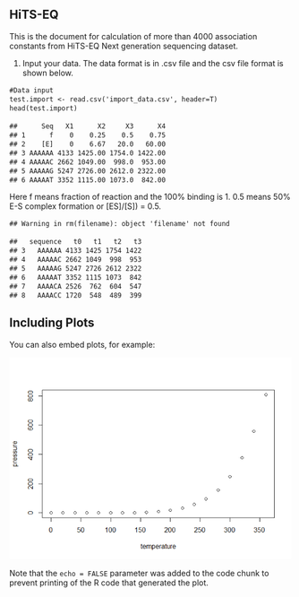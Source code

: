 HiTS-EQ
-------

This is the document for calculation of more than 4000 association
constants from HiTS-EQ Next generation sequencing dataset.

1.  Input your data. The data format is in .csv file and the csv file
    format is shown below.

<!-- -->

    #Data input
    test.import <- read.csv('import_data.csv', header=T)
    head(test.import)

    ##      Seq   X1      X2     X3      X4
    ## 1      f    0    0.25    0.5    0.75
    ## 2    [E]    0    6.67   20.0   60.00
    ## 3 AAAAAA 4133 1425.00 1754.0 1422.00
    ## 4 AAAAAC 2662 1049.00  998.0  953.00
    ## 5 AAAAAG 5247 2726.00 2612.0 2322.00
    ## 6 AAAAAT 3352 1115.00 1073.0  842.00

Here f means fraction of reaction and the 100% binding is 1. 0.5 means
50% E-S complex formation or \[ES\]/\[S\]) = 0.5.

    ## Warning in rm(filename): object 'filename' not found

    ##   sequence   t0   t1   t2   t3
    ## 3   AAAAAA 4133 1425 1754 1422
    ## 4   AAAAAC 2662 1049  998  953
    ## 5   AAAAAG 5247 2726 2612 2322
    ## 6   AAAAAT 3352 1115 1073  842
    ## 7   AAAACA 2526  762  604  547
    ## 8   AAAACC 1720  548  489  399

Including Plots
---------------

You can also embed plots, for example:

![](README_files/figure-markdown_strict/pressure-1.png)

Note that the `echo = FALSE` parameter was added to the code chunk to
prevent printing of the R code that generated the plot.
